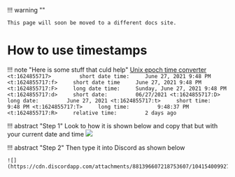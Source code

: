 !!! warning ""

    This page will soon be moved to a different docs site.

# How to use timestamps

!!! note "Here is some stuff that culd help"
    [Unix epoch time converter](https://www.epochconverter.com/)
    ```
    <t:1624855717>         short date time:     June 27, 2021 9:48 PM
    <t:1624855717:f>     short date time     June 27, 2021 9:48 PM
    <t:1624855717:F>     long date time:     Sunday, June 27, 2021 9:48 PM
    <t:1624855717:d>     short date:         06/27/2021
    <t:1624855717:D>     long date:         June 27, 2021
    <t:1624855717:t>     short time:         9:48 PM
    <t:1624855717:T>     long time:         9:48:37 PM
    <t:1624855717:R>     relative time:         2 days ago
    ```

!!! abstract "Step 1"
    Look to how it is shown below and copy that but with your current date and time
    ![](https://cdn.discordapp.com/attachments/881396607218753607/1041539019730845756/image.png)

!!! abstract "Step 2"
    Then type it into Discord as shown below

    ![](https://cdn.discordapp.com/attachments/881396607218753607/1041540099277590558/image.png)